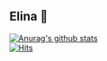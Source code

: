 <!--
**elinapark0818/elinapark0818** is a ✨ _special_ ✨ repository because its `README.md` (this file) appears on your GitHub profile.

Here are some ideas to get you started:

- 🔭 I’m currently working on ...
- 🌱 I’m currently learning ...
- 👯 I’m looking to collaborate on ...
- 🤔 I’m looking for help with ...
- 💬 Ask me about ...
- 📫 How to reach me: ...
- 😄 Pronouns: ...
- ⚡ Fun fact: ...
-->
## Elina 👋
[![Anurag's github stats](https://github-readme-stats.vercel.app/api?username=elinapark0818)](https://github.com/anuraghazra/github-readme-stats)     
[![Hits](https://hits.seeyoufarm.com/api/count/incr/badge.svg?url=https%3A%2F%2Fgithub.com%2Felinapark0818%2Fhit-counter)](https://hits.seeyoufarm.com)
